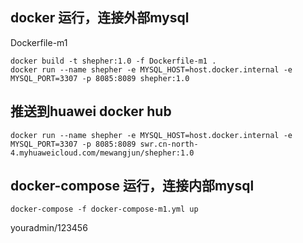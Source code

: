 ## docker 运行，连接外部mysql 
 Dockerfile-m1
```shell
docker build -t shepher:1.0 -f Dockerfile-m1 .
docker run --name shepher -e MYSQL_HOST=host.docker.internal -e MYSQL_PORT=3307 -p 8085:8089 shepher:1.0
```

## 推送到huawei docker hub
```shell
docker run --name shepher -e MYSQL_HOST=host.docker.internal -e MYSQL_PORT=3307 -p 8085:8089 swr.cn-north-4.myhuaweicloud.com/mewangjun/shepher:1.0
```

## docker-compose 运行，连接内部mysql
```shell
docker-compose -f docker-compose-m1.yml up
```

youradmin/123456
